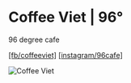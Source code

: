 # Coffee Viet | 96°
96 degree cafe

[[fb/coffeeviet]](https://www.facebook.com/coffeeviet) [[instagram/96cafe]](https://www.instagram.com/96_cafe/)

![Coffee Viet](https://github.com/phonginx/96cafe/blob/master/coffeeviet-night-outside.jpg?raw=true "Coffee Viet")
